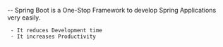  
 --  Spring Boot is a One-Stop Framework to develop Spring Applications very easily.
	
	 - It reduces Development time
	 - It increases Productivity

 
 
 
